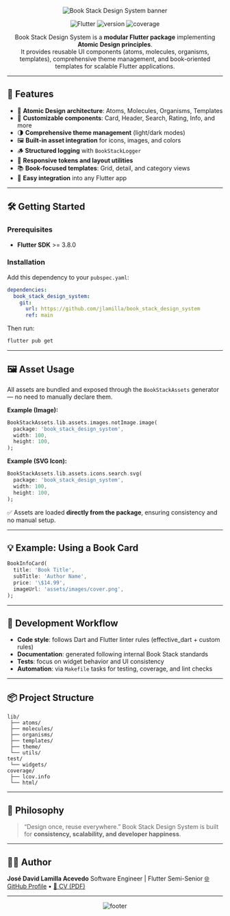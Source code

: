 <!-- 🌄 Header -->
<p align="center">
  <img src="https://capsule-render.vercel.app/api?type=waving&color=0:FF6B6B,100:E63946&height=160&section=header&text=📚%20Book%20Stack%20Design%20System&fontColor=FFFFFF&fontSize=36&fontAlignY=35&animation=fadeIn" alt="Book Stack Design System banner" />
</p>

<p align="center">
  <img src="https://img.shields.io/badge/Flutter-02569B?logo=flutter&logoColor=white&style=flat-square" alt="Flutter" />
  <img src="https://img.shields.io/badge/Version-0.2.1-E63946?style=flat-square" alt="version" />
  <img src="https://img.shields.io/badge/Coverage-91.6%25-4CAF50?style=flat-square" alt="coverage" />
</p>

<p align="center">
Book Stack Design System is a <strong>modular Flutter package</strong> implementing <strong>Atomic Design principles</strong>.<br>
It provides reusable UI components (atoms, molecules, organisms, templates), comprehensive theme management, and book-oriented templates for scalable Flutter applications.
</p>

---

## 🚀 Features

- 🧩 **Atomic Design architecture**: Atoms, Molecules, Organisms, Templates  
- 🎨 **Customizable components**: Card, Header, Search, Rating, Info, and more  
- 🌗 **Comprehensive theme management** (light/dark modes)  
- 🖼️ **Built-in asset integration** for icons, images, and colors  
- 🪵 **Structured logging** with `BookStackLogger`  
- 📐 **Responsive tokens and layout utilities**  
- 📚 **Book-focused templates**: Grid, detail, and category views  
- 🔌 **Easy integration** into any Flutter app  

---

## 🛠️ Getting Started

### Prerequisites
- **Flutter SDK** >= 3.8.0

### Installation
Add this dependency to your `pubspec.yaml`:

```yaml
dependencies:
  book_stack_design_system:
    git:
      url: https://github.com/jlamilla/book_stack_design_system
      ref: main
````

Then run:

```bash
flutter pub get
```

---

## 🖼️ Asset Usage

All assets are bundled and exposed through the `BookStackAssets` generator — no need to manually declare them.

**Example (Image):**

```dart
BookStackAssets.lib.assets.images.notImage.image(
  package: 'book_stack_design_system',
  width: 100,
  height: 100,
);
```

**Example (SVG Icon):**

```dart
BookStackAssets.lib.assets.icons.search.svg(
  package: 'book_stack_design_system',
  width: 100,
  height: 100,
);
```

✅ Assets are loaded **directly from the package**, ensuring consistency and no manual setup.

---

## 💡 Example: Using a Book Card

```dart
BookInfoCard(
  title: 'Book Title',
  subTitle: 'Author Name',
  price: '\$14.99',
  imageUrl: 'assets/images/cover.png',
);
```

---

## 🧰 Development Workflow

* **Code style**: follows Dart and Flutter linter rules (effective_dart + custom rules)
* **Documentation**: generated following internal Book Stack standards
* **Tests**: focus on widget behavior and UI consistency
* **Automation**: via `Makefile` tasks for testing, coverage, and lint checks

---

## 📦 Project Structure

```
lib/
 ├── atoms/
 ├── molecules/
 ├── organisms/
 ├── templates/
 ├── theme/
 └── utils/
test/
 └── widgets/
coverage/
 ├── lcov.info
 └── html/
```

---

## 🧭 Philosophy

> “Design once, reuse everywhere.”
> Book Stack Design System is built for **consistency, scalability, and developer happiness**.

---

## 🧑‍💻 Author

**José David Lamilla Acevedo**
Software Engineer | Flutter Semi-Senior
[🌐 GitHub Profile](https://github.com/jlamilla) • [📄 CV (PDF)](https://github.com/jlamilla/jlamilla/blob/main/assets/cv_jose_david_lamilla.pdf)

---

<!-- 🌇 Footer -->

<p align="center">
  <img src="https://capsule-render.vercel.app/api?type=waving&color=0:8B0000,100:FF6B6B&height=120&section=footer" alt="footer"/>
</p>
